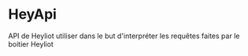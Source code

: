 # HeyApi

API de Heyliot utiliser dans le but d'interpréter les requêtes faites par le boitier Heyliot
